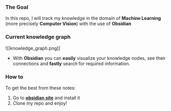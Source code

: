 ### The Goal
In this repo, I will track my knowledge in the domain of **Machine Learning** (more precisely **Computer Vision**) with the use of **Obsidian**

### Current knowledge graph
![[knowledge_graph.png]]
* With **Obsidian** you can **easily** visualize your knowledge nodes, see their connections and **fastly** search for required information.

### How to
To get the best from these notes:
1. Go to **[obsidian site](https://obsidian.md/download)** and install it
2. Clone my repo and enjoy!

